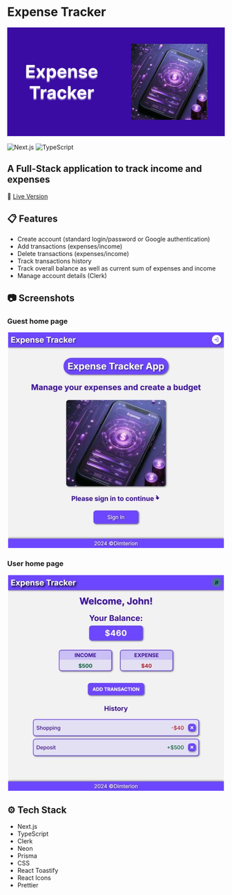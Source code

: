 # Expense Tracker

<div style="text-align:center;margin:auto;">
  <img src="./assets/images/expense_tracker_readme_header.jpg" alt="Expense Tracker guest page" />
</div>

![Next.js](https://img.shields.io/badge/Next.js-000000?style=for-the-badge&logo=next.js&logoColor=white) ![TypeScript](https://img.shields.io/badge/TypeScript-007ACC?style=for-the-badge&logo=typescript&logoColor=white)

## A Full-Stack application to track income and expenses

🔗 [Live Version](https://expense-tracker-lac-eta.vercel.app/)

## 📋 Features

- Create account (standard login/password or Google authentication)
- Add transactions (expenses/income)
- Delete transactions (expenses/income)
- Track transactions history
- Track overall balance as well as current sum of expenses and income
- Manage account details (Clerk)

## 📷 Screenshots

### Guest home page

<div style="text-align:center;margin:auto;">
  <img src="./assets/images/expense_tracker_guest_page.jpg" alt="Expense Tracker guest page" />
</div>

### User home page

<div style="text-align:center;margin:auto;">
  <img src="./assets/images/expense_tracker_main_page.jpg" alt="Expense Tracker guest page" />
</div>

## ⚙️ Tech Stack

- Next.js
- TypeScript
- Clerk
- Neon
- Prisma
- CSS
- React Toastify
- React Icons
- Prettier
